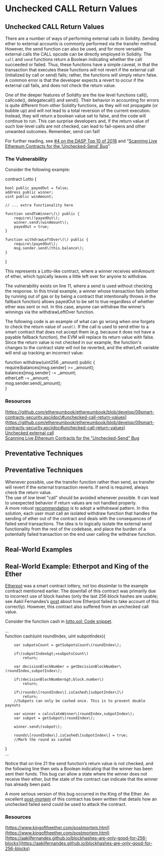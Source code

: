 # Unchecked CALL Return Values

## Unchecked CALL Return Values

There are a number of ways of performing external calls in Solidity. Sending ether to external accounts is commonly performed via the transfer method. However, the send function can also be used, and for more versatile external calls the CALL opcode can be directly employed in Solidity. The `call` and `send` functions return a Boolean indicating whether the call succeeded or failed. Thus, these functions have a simple caveat, in that the transaction that executes these functions will not revert if the external call \(intialized by call or send\) fails; rather, the functions will simply return false. A common error is that the developer expects a revert to occur if the external call fails, and does not check the return value.

One of the deeper features of Solidity are the low level functions call\(\), callcode\(\), delegatecall\(\) and send\(\). Their behavior in accounting for errors is quite different from other Solidity functions, as they will not propagate \(or bubble up\) and will not lead to a total reversion of the current execution. Instead, they will return a boolean value set to false, and the code will continue to run. This can surprise developers and, if the return value of such low-level calls are not checked, can lead to fail-opens and other unwanted outcomes. Remember, send can fail!

For further reading, see [\#4 on the DASP Top 10 of 2018](http://www.dasp.co/#item-4) and “[Scanning Live Ethereum Contracts for the ‘Unchecked-Send’ Bug](http://bit.ly/2RnS1vA)”.

### The Vulnerability

Consider the following example:

contract Lotto {

    bool public payedOut = false;  
    address public winner;  
    uint public winAmount;

    // ... extra functionality here

    function sendToWinner\(\) public {  
        require\(!payedOut\);  
        winner.send\(winAmount\);  
        payedOut = true;  
    }

    function withdrawLeftOver\(\) public {  
        require\(payedOut\);  
        msg.sender.send\(this.balance\);  
    }  
}

This represents a Lotto-like contract, where a winner receives winAmount of ether, which typically leaves a little left over for anyone to withdraw.

The vulnerability exists on line 11, where a send is used without checking the response. In this trivial example, a winner whose transaction fails \(either by running out of gas or by being a contract that intentionally throws in the fallback function\) allows payedOut to be set to true regardless of whether ether was sent or not. In this case, anyone can withdraw the winner’s winnings via the withdrawLeftOver function.

The following code is an example of what can go wrong when one forgets to check the return value of `send()`. If the call is used to send ether to a smart contract that does not accept them \(e.g. because it does not have a payable fallback function\), the EVM will replace its return value with false. Since the return value is not checked in our example, the function's changes to the contract state will not be reverted, and the etherLeft variable will end up tracking an incorrect value:

function withdraw\(uint256 \_amount\) public {  
 require\(balances\[msg.sender\] &gt;= \_amount\);  
 balances\[msg.sender\] -= \_amount;  
 etherLeft -= \_amount;  
 msg.sender.send\(\_amount\);  
}

### Resources

[https://github.com/ethereumbook/ethereumbook/blob/develop/09smart-contracts-security.asciidoc\#unchecked-call-return-values](https://github.com/ethereumbook/ethereumbook/blob/develop/09smart-contracts-security.asciidoc#unchecked-call-return-values)  
[Unchecked external call](https://github.com/trailofbits/not-so-smart-contracts/tree/master/unchecked_external_call)  
[Scanning Live Ethereum Contracts for the "Unchecked-Send" Bug](http://hackingdistributed.com/2016/06/16/scanning-live-ethereum-contracts-for-bugs/)

## Preventative Techniques

## Preventative Techniques

Whenever possible, use the transfer function rather than send, as transfer will revert if the external transaction reverts. If send is required, always check the return value.  
The use of low level "call" should be avoided whenever possible. It can lead to unexpected behavior if return values are not handled properly.  
A more robust [recommendation](http://bit.ly/2CSdF7y) is to adopt a withdrawal pattern. In this solution, each user must call an isolated withdraw function that handles the sending of ether out of the contract and deals with the consequences of failed send transactions. The idea is to logically isolate the external send functionality from the rest of the codebase, and place the burden of a potentially failed transaction on the end user calling the withdraw function.

## Real-World Examples

## Real-World Example: Etherpot and King of the Ether

[Etherpot](http://bit.ly/2OfHalK) was a smart contract lottery, not too dissimilar to the example contract mentioned earlier. The downfall of this contract was primarily due to incorrect use of block hashes \(only the last 256 block hashes are usable; see Aakil Fernandes’s [post](http://bit.ly/2Jpzf4x) about how Etherpot failed to take account of this correctly\). However, this contract also suffered from an unchecked call value.

Consider the function cash in [lotto.sol: Code snippet](https://github.com/ethereumbook/ethereumbook/blob/develop/09smart-contracts-security.asciidoc#lotto_security).

...  
  function cash\(uint roundIndex, uint subpotIndex\){

        var subpotsCount = getSubpotsCount\(roundIndex\);

        if\(subpotIndex&gt;=subpotsCount\)  
            return;

        var decisionBlockNumber = getDecisionBlockNumber\(roundIndex,subpotIndex\);

        if\(decisionBlockNumber&gt;block.number\)  
            return;

        if\(rounds\[roundIndex\].isCashed\[subpotIndex\]\)  
            return;  
        //Subpots can only be cashed once. This is to prevent double payouts

        var winner = calculateWinner\(roundIndex,subpotIndex\);  
        var subpot = getSubpot\(roundIndex\);

        winner.send\(subpot\);

        rounds\[roundIndex\].isCashed\[subpotIndex\] = true;  
        //Mark the round as cashed  
}  
...

Notice that on line 21 the send function’s return value is not checked, and the following line then sets a Boolean indicating that the winner has been sent their funds. This bug can allow a state where the winner does not receive their ether, but the state of the contract can indicate that the winner has already been paid.

A more serious version of this bug occurred in the King of the Ether. An excellent [post-mortem](https://www.kingoftheether.com/postmortem.html) of this contract has been written that details how an unchecked failed send could be used to attack the contract.

### Resources

[https://www.kingoftheether.com/postmortem.html](https://www.kingoftheether.com/postmortem.html)  
[https://aakilfernandes.github.io/blockhashes-are-only-good-for-256-blocks](https://aakilfernandes.github.io/blockhashes-are-only-good-for-256-blocks)

